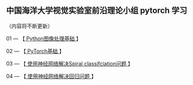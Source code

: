 ## 中国海洋大学视觉实验室前沿理论小组 pytorch 学习

（内容将不断更新）

01 —  【[ Python图像处理基础 ](https://github.com/OUCTheoryGroup/colab_demo/blob/master/01_Image_Processing.ipynb)】

02 — 【[ PyTorch基础 ](https://github.com/OUCTheoryGroup/colab_demo/blob/master/02_Pytorch_Basic.ipynb)】

03 — 【[ 使用神经网络解决Spiral classifciation问题 ](https://github.com/OUCTheoryGroup/colab_demo/blob/master/03_Spiral_Classification.ipynb)】

04 — 【[ 使用神经网络解决回归问题 ](https://github.com/OUCTheoryGroup/colab_demo/blob/master/04_Regression.ipynb)】


